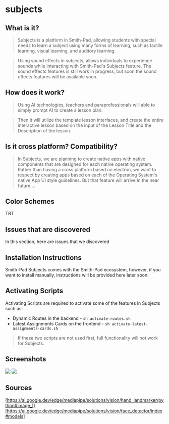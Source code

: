 # subjects

## What is it?

> Subjects is a platform in Smith-Pad, allowing students with special needs
> to learn a subject using many forms of learning, such as tactile learning,
> visual learning, and auditory learning.


> Using sound effects in subjects, allows individuals to experience sounds while
> interacting with Smith-Pad's Subjects feature. The sound effects features is 
> still work in progress, but soon the sound effects features will be available 
> soon.


## How does it work?
> Using AI technologies, teachers and paraprofessionals will able to simply
> prompt AI to create a lesson plan.

> Then it will utilize the template lesson interfaces, and create the entire
> interactive lesson based on the input of the Lesson Title and the Description
> of the lesson.






## Is it cross platform? Compatibility?

> In Subjects, we are planning to create native apps with native components
> that are designed for each native operating system. Rather than having
> a cross platform based on electron, we want to respect by creating apps
> based on each of the Operating System's native App UI style guidelines.
> But that feature will arrive in the near future....



## Color Schemes
TBT



## Issues that are discovered
In this section, here are issues that we discovered


## Installation Instructions

Smith-Pad Subjects comes with the Smith-Pad ecosystem, however, if you want to install manually, 
instructions will be provided here later soon.




## Activating Scripts

Activating Scripts are required to activate some of the features in Subjects such as:

- Dynamic Routes in the backend
        - `sh activate-routes.sh`
- Latest Assignments Cards on the frontend
        - `sh activate-latest-assignments-cards.sh`

> If these two scripts are not used first, full functionality will not work for Subjects.


## Screenshots

<img src="./Screenshot 2025-01-23 at 5.07.09 PM.png">
<img src="./Screenshot 2025-01-23 at 5.06.12 PM.png">




## Sources

[https://ai.google.dev/edge/mediapipe/solutions/vision/hand_landmarker/python#image_1]
[https://ai.google.dev/edge/mediapipe/solutions/vision/face_detector/index#models]
